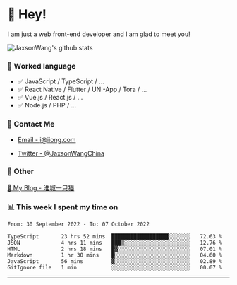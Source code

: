 # 👋 Hey!

I am just a web front-end developer and I am glad to meet you!

![JaxsonWang's github stats](https://github-readme-stats.vercel.app/api?username=JaxsonWang&&show_icons=true&&title_color=1abc9c&&icon_color=1abc9c)


### 📝 Worked language

- ✅ JavaScript / TypeScript / ...
- ✅ React Native / Flutter / UNI-App / Tora / ...
- ✅ Vue.js / React.js / ...
- ✅ Node.js / PHP / ...

### 📮 Contact Me

- [Email - i@iiong.com](mailto:i@iiong.com)

- [Twitter - @JaxsonWangChina](https://twitter.com/JaxsonWangChina)

### 🤪 Other

[📌 My Blog - 淮城一只猫](https://iiong.com)

### 📊 This week I spent my time on

<!--START_SECTION:waka-->

```text
From: 30 September 2022 - To: 07 October 2022

TypeScript       23 hrs 52 mins  ██████████████████░░░░░░░   72.63 %
JSON             4 hrs 11 mins   ███▒░░░░░░░░░░░░░░░░░░░░░   12.76 %
HTML             2 hrs 18 mins   █▓░░░░░░░░░░░░░░░░░░░░░░░   07.01 %
Markdown         1 hr 30 mins    █░░░░░░░░░░░░░░░░░░░░░░░░   04.60 %
JavaScript       56 mins         ▓░░░░░░░░░░░░░░░░░░░░░░░░   02.89 %
GitIgnore file   1 min           ░░░░░░░░░░░░░░░░░░░░░░░░░   00.07 %
```

<!--END_SECTION:waka-->

---
